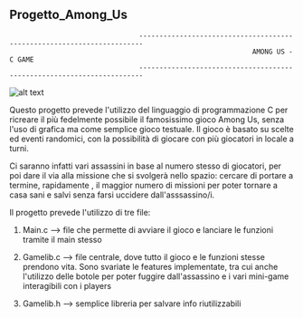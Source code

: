 ## Progetto_Among_Us



                                    -----------------------------------------------------------------------
	                                                            AMONG US - C GAME
                                    -----------------------------------------------------------------------


![alt text]([http://url/to/img.png](https://assets-prd.ignimgs.com/2020/12/15/among-us-button-fin-1608054673652.jpg))


Questo progetto prevede l'utilizzo del linguaggio di programmazione C per ricreare il più fedelmente possibile il famosissimo gioco Among Us, senza l'uso di grafica ma come semplice gioco testuale. Il gioco è basato su scelte ed eventi randomici, con la possibilità di giocare con più giocatori in locale a turni. 


Ci saranno infatti vari assassini in base al numero stesso di giocatori, per poi dare il via alla missione che si svolgerà nello spazio: cercare di portare a termine, rapidamente , il maggior numero di missioni per poter tornare a casa sani e salvi senza farsi uccidere dall'asssassino/i. 

Il progetto prevede l'utilizzo di tre file:

1) Main.c --> file che permette di avviare il gioco e lanciare le funzioni tramite il main stesso

2) Gamelib.c --> file centrale, dove tutto il gioco e le funzioni stesse prendono vita. Sono svariate le features implementate, tra cui anche l'utilizzo delle botole per                 poter fuggire dall'assassino e i vari mini-game interagibili con i players

3) Gamelib.h --> semplice libreria per salvare info riutilizzabili






